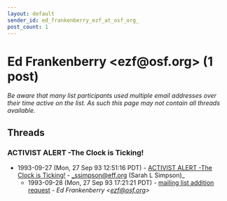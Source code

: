 ```yaml
---
layout: default
sender_id: ed_frankenberry_ezf_at_osf_org_
post_count: 1
---
```


# Ed Frankenberry <ezf<span>@</span>osf.org> (1 post)

_Be aware that many list participants used multiple email addresses over their time active on the list. As such this page may not contain all threads available._

## Threads

### ACTIVIST ALERT -The Clock is Ticking!
+ 1993-09-27 (Mon, 27 Sep 93 12:51:16 PDT) - [ACTIVIST ALERT -The Clock is Ticking!](/archive/1993/09/a61d780e782761a83ed561b653027420b21edf981b75073aa04c30af767ca6f4) - _ssimpson@eff.org (Sarah L Simpson)_
  + 1993-09-28 (Mon, 27 Sep 93 17:21:21 PDT) - [mailing list addition request](/archive/1993/09/6982a93a7f1c96cccb1deccc713b843777a6f5259ad145dec0e26b139449b28a) - _Ed Frankenberry \<ezf@osf.org\>_

